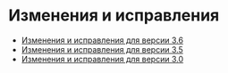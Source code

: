 # Изменения и исправления

* [Изменения и исправления для версии 3.6](3.6.md)
* [Изменения и исправления для версии 3.5](3.5.md)
* [Изменения и исправления для версии 3.0](3.0.md)
